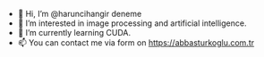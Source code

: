 - 👋 Hi, I’m @haruncihangir deneme
- 👀 I’m interested in image processing and artificial intelligence.
- 🌱 I’m currently learning CUDA.
- 📫 You can contact me via form on https://abbasturkoglu.com.tr

<!---
abbasturkoglu/abbasturkoglu is a ✨ special ✨ repository because its `README.md` (this file) appears on your GitHub profile.
You can click the Preview link to take a look at your changes.
--->
